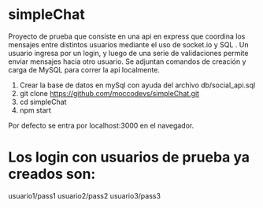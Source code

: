 ﻿# simpleChat

Proyecto de prueba que consiste en una api en express que coordina los mensajes entre distintos usuarios mediante el uso de socket.io y SQL .
Un usuario ingresa por un login, y luego de una serie de validaciones permite enviar mensajes hacia otro usuario.
Se adjuntan comandos de creación y carga de MySQL para correr la api localmente.

1) Crear la base de datos en mySql con ayuda del archivo db/social_api.sql
2) git clone https://github.com/moccodevs/simpleChat.git
3) cd simpleChat
4) npm start

Por defecto se entra por localhost:3000 en el navegador.
# Los login con usuarios de prueba ya creados son:
usuario1/pass1
usuario2/pass2
usuario3/pass3
